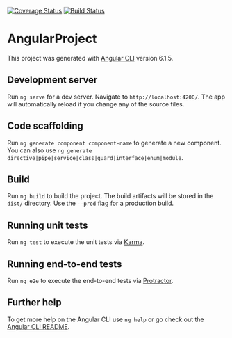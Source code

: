 [![Coverage Status](https://coveralls.io/repos/github/moezboukhari/AngularProject/badge.svg?branch=feat%2FCI-Coveralls)](https://coveralls.io/github/moezboukhari/AngularProject?branch=feat%2FCI-Coveralls)
[![Build Status](https://travis-ci.org/moezboukhari/AngularProject.svg?branch=master)](https://travis-ci.org/moezboukhari/AngularProject)

# AngularProject

This project was generated with [Angular CLI](https://github.com/angular/angular-cli) version 6.1.5.

## Development server

Run `ng serve` for a dev server. Navigate to `http://localhost:4200/`. The app will automatically reload if you change any of the source files.

## Code scaffolding

Run `ng generate component component-name` to generate a new component. You can also use `ng generate directive|pipe|service|class|guard|interface|enum|module`.

## Build

Run `ng build` to build the project. The build artifacts will be stored in the `dist/` directory. Use the `--prod` flag for a production build.

## Running unit tests

Run `ng test` to execute the unit tests via [Karma](https://karma-runner.github.io).

## Running end-to-end tests

Run `ng e2e` to execute the end-to-end tests via [Protractor](http://www.protractortest.org/).

## Further help

To get more help on the Angular CLI use `ng help` or go check out the [Angular CLI README](https://github.com/angular/angular-cli/blob/master/README.md).

